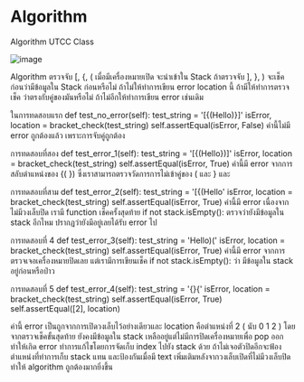# Algorithm
Algorithm UTCC Class

![image](https://github.com/dawnyson/Algorithm/assets/127817052/36e4068c-c189-4495-bf21-d9c99f698ece)


Algorithm ตรวจจับ [, {, ( เมื่อมีเครื่องหมายเปิด จะนำเข้าใน Stack ถ้าตรวจจับ ], }, ) จะเช็คก่อนว่ามีข้อมูลใน Stack ก่อนหรือไม่
ถ้าไม่ให้ทำการเขียน error location นี้ ถ้ามีให้ทำการตรวจเช็ค ว่าตรงกับคู่ของมันหรือไม่ ถ้าไม่อีกให้ทำการเขียน error เช่นเดิม

ในการทดสอบแรก
    def test_no_error(self):
        test_string = '[{(Hello)}]'
        isError, location = bracket_check(test_string)
        self.assertEqual(isError, False)
ค่านี้ไม่มี error ถูกต้องแล้ว เพราะการจับคู่ถูกต้อง

การทดสอบที่สอง
    def test_error_1(self):
        test_string = '[{(Hello})]'
        isError, location = bracket_check(test_string)
        self.assertEqual(isError, True)
ค่านี้มี error จากการสลับตำแหน่งของ {( }) ซึ่งเราสามารถตรวจวัดการการไม่เข้าคู่ของ ( และ } และ

การทดสอบที่สาม 
    def test_error_2(self):
        test_string = '[{(Hello'
        isError, location = bracket_check(test_string)
        self.assertEqual(isError, True)
ค่านี้มี error เนื่องจากไม่มีวงเล็บปิด เรามี function เช็คครั้งสุดท้าย if not stack.isEmpty(): ตรวจว่ายังมีข้อมูลใน stack อีกไหม ปรากฏว่ายังมีอยู่เลยได้รับ error ไป

การทดสอบที่ 4 
    def test_error_3(self):
        test_string = 'Hello)('
        isError, location = bracket_check(test_string)
        self.assertEqual(isError, True)
ค่านี้มี error จากการตรวจเจอเครื่องหมายปิดเลย แต่เรามีการเขียนเช็ค if not stack.isEmpty(): ว่า มีข้อมูลใน stack อยู่ก่อนหรือป่าว

การทดสอบที่ 5 
    def test_error_4(self):
        test_string = '{}{'
        isError, location = bracket_check(test_string)
        self.assertEqual(isError, True)
        self.assertEqual([2], location)

ค่านี้ error เป็นถูกจากการเปิดวงเล็บไว้อย่างเดียวและ location คือตำแหน่งที่ 2 ( นับ 0 1 2 ) โดยจากตรวจเช็คขั้นสุดท้าย
ยังคงมีข้อมูลใน stack เหลืออยู่แต่ไม่มีการปิดเครื่องหมายเพื่อ pop ออก ทำให้เกิด error
ทำการแก้ไขโดยการจัดเก็บ index ไปยัง stack ด้วย ถ้าไม่เจอตัวปิดอีกจะฟ้องตำแหน่งที่ทำการเก็บ stack แทน และป้องกันเมื่อมี text เพิ่มเติมหลังจากวงเล็บเปิดที่ไม่มีวงเล็บปิด
ทำให้ algorithm ถูกต้องมากยิ่งขึ้น

